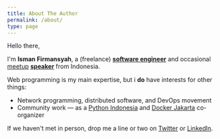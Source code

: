 ```yaml
---
title: About The Author
permalink: /about/
type: page
---
```


Hello there,

I'm **Isman Firmansyah**, a (freelance) __[software engineer][github]__ and
occasional [meetup][meetup] __[speaker][speakerdeck]__ from Indonesia.

Web programming is my main expertise, but i __do__ have interests for other things:

* Network programming, distributed software, and DevOps movement
* Community work — as a [Python Indonesia][python-id] and [Docker Jakarta][docker-id] co-organizer

If we haven't met in person, drop me a line or two on [Twitter][twitter] or [LinkedIn][linkedin].

[linkedin]: http://www.linkedin.com/in/iromli
[meetup]: http://www.meetup.com/members/120268732/
[speakerdeck]: https://speakerdeck.com/iromli
[twitter]: https://twitter.com/iromli
[github]: https://github.com/iromli
[python-id]: http://www.python.or.id/
[docker-id]: http://www.meetup.com/Docker-Jakarta/
